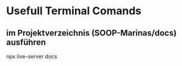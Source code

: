 # Usefull Terminal Comands

## im Projektverzeichnis (SOOP-Marinas/docs) ausführen
npx live-server docs

